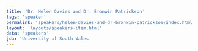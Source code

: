 ```yaml
---
title: 'Dr. Helen Davies and Dr. Bronwin Patrickson'
tags: 'speaker'
permalink: 'speakers/helen-davies-and-dr-bronwin-patrickson/index.html'
layout: 'layouts/speakers-item.html'
data: 'speakers'
job: 'University of South Wales'
---
```

